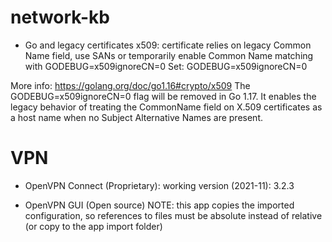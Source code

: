 # network-kb

- Go and legacy certificates
x509: certificate relies on legacy Common Name field, use SANs or temporarily enable Common Name matching with GODEBUG=x509ignoreCN=0
Set: GODEBUG=x509ignoreCN=0

More info:
https://golang.org/doc/go1.16#crypto/x509
The GODEBUG=x509ignoreCN=0 flag will be removed in Go 1.17. It enables the legacy behavior of treating the CommonName field on X.509 certificates as a host name when no Subject Alternative Names are present.

# VPN
- OpenVPN Connect (Proprietary):
working version (2021-11): 3.2.3

- OpenVPN GUI (Open source)
NOTE: this app copies the imported configuration, so references to files must be absolute instead of relative (or copy to the app import folder)
